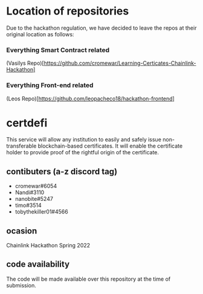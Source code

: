 # Location of repositories
Due to the hackathon regulation, we have decided to leave the repos at their original location as follows:

### Everything Smart Contract related
(Vasilys Repo)[https://github.com/cromewar/Learning-Certicates-Chainlink-Hackathon]

### Everything Front-end related
(Leos Repo)[https://github.com/leopacheco18/hackathon-frontend]

# certdefi
This service will allow any institution to easily and safely issue non-transferable blockchain-based certificates.
It will enable the certificate holder to provide proof of the rightful origin of the certificate.

## contibuters (a-z discord tag)

* cromewar#6054
* Nandi#3110
* nanobite#5247
* timo#3514
* tobythekiller01#4566

## ocasion
Chainlink Hackathon Spring 2022

## code availability
The code will be made available over this repository at the time of submission.
